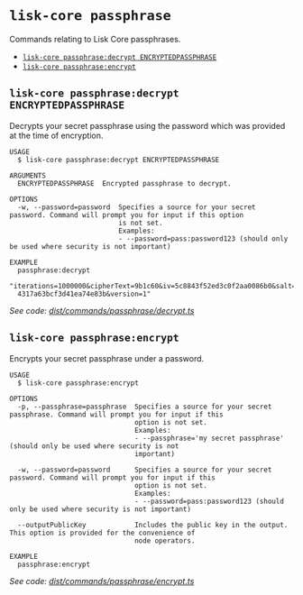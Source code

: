 # `lisk-core passphrase`

Commands relating to Lisk Core passphrases.

- [`lisk-core passphrase:decrypt ENCRYPTEDPASSPHRASE`](#lisk-core-passphrasedecrypt-encryptedpassphrase)
- [`lisk-core passphrase:encrypt`](#lisk-core-passphraseencrypt)

## `lisk-core passphrase:decrypt ENCRYPTEDPASSPHRASE`

Decrypts your secret passphrase using the password which was provided at the time of encryption.

```
USAGE
  $ lisk-core passphrase:decrypt ENCRYPTEDPASSPHRASE

ARGUMENTS
  ENCRYPTEDPASSPHRASE  Encrypted passphrase to decrypt.

OPTIONS
  -w, --password=password  Specifies a source for your secret password. Command will prompt you for input if this option
                           is not set.
                           Examples:
                           - --password=pass:password123 (should only be used where security is not important)

EXAMPLE
  passphrase:decrypt
  "iterations=1000000&cipherText=9b1c60&iv=5c8843f52ed3c0f2aa0086b0&salt=2240b7f1aa9c899894e528cf5b600e9c&tag=23c0111213
  4317a63bcf3d41ea74e83b&version=1"
```

_See code: [dist/commands/passphrase/decrypt.ts](https://github.com/LiskHQ/lisk-core/blob/v3.0.0-debug.2/dist/commands/passphrase/decrypt.ts)_

## `lisk-core passphrase:encrypt`

Encrypts your secret passphrase under a password.

```
USAGE
  $ lisk-core passphrase:encrypt

OPTIONS
  -p, --passphrase=passphrase  Specifies a source for your secret passphrase. Command will prompt you for input if this
                               option is not set.
                               Examples:
                               - --passphrase='my secret passphrase' (should only be used where security is not
                               important)

  -w, --password=password      Specifies a source for your secret password. Command will prompt you for input if this
                               option is not set.
                               Examples:
                               - --password=pass:password123 (should only be used where security is not important)

  --outputPublicKey            Includes the public key in the output. This option is provided for the convenience of
                               node operators.

EXAMPLE
  passphrase:encrypt
```

_See code: [dist/commands/passphrase/encrypt.ts](https://github.com/LiskHQ/lisk-core/blob/v3.0.0-debug.2/dist/commands/passphrase/encrypt.ts)_
